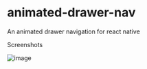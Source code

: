 # animated-drawer-nav
An animated drawer navigation for react native

Screenshots

![image](https://user-images.githubusercontent.com/65674825/83978804-80538f80-a927-11ea-8931-4026abb469f6.png)
